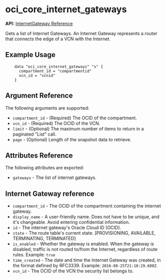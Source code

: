 # oci\_core\_internet\_gateways

**API:** [InternetGateway Reference][873db635]

  [873db635]: https://docs.us-phoenix-1.oraclecloud.com/api/#/en/iaas/20160918/InternetGateway/ "InternetGatewayReference"

Gets a list of Internet Gateways. An Internet Gateway represents a router that connects the edge of a VCN with the Internet.

## Example Usage

```
    data "oci_core_internet_gateways" "s" {
      compartment_id = "compartmentid"
      vcn_id = "vcnid"
    }
```

## Argument Reference

The following arguments are supported:

* `compartment_id` - (Required) The OCID of the compartment.
* `vcn_id` - (Required) The OCID of the VCN.
* `limit` - (Optional) The maximum number of items to return in a paginated "List" call.
* `page` - (Optional) Length of the snapshot data to retrieve.

## Attributes Reference

The following attributes are exported:

* `gateways` - The list of internet gateways.

## Internet Gateway reference
* `compartment_id` - The OCID of the compartment containing the internet gateway.
* `display_name` - A user-friendly name. Does not have to be unique, and it's changeable. Avoid entering confidential information.
* `id` - The internet gateway's Oracle Cloud ID (OCID).
* `state` - The route table's current state. [PROVISIONING, AVAILABLE, TERMINATING, TERMINATED]
* `is_enabled` - Whether the gateway is enabled. When the gateway is disabled, traffic is not routed to/from the Internet, regardless of route rules. Example: `true`
* `time_created` - The date and time the Internet Gateway was created, in the format defined by RFC3339.  Example: `2016-08-25T21:10:29.600Z`.
* `vcn_id` - The OCID of the VCN the security list belongs to.
